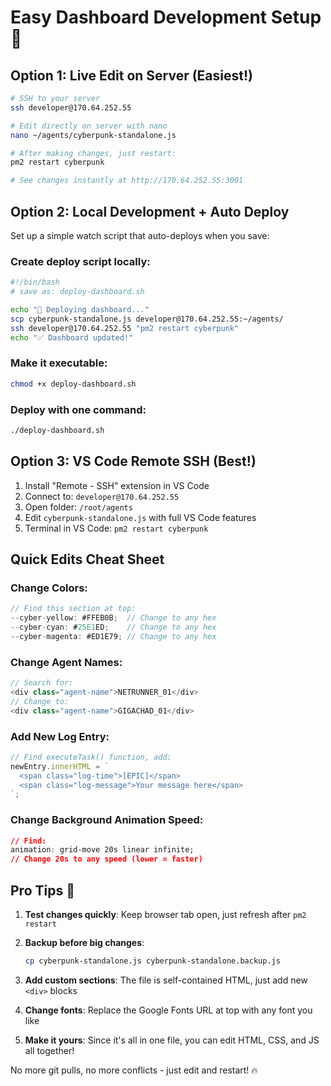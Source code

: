 # Easy Dashboard Development Setup 🚀

## Option 1: Live Edit on Server (Easiest!)
```bash
# SSH to your server
ssh developer@170.64.252.55

# Edit directly on server with nano
nano ~/agents/cyberpunk-standalone.js

# After making changes, just restart:
pm2 restart cyberpunk

# See changes instantly at http://170.64.252.55:3001
```

## Option 2: Local Development + Auto Deploy
Set up a simple watch script that auto-deploys when you save:

### Create deploy script locally:
```bash
#!/bin/bash
# save as: deploy-dashboard.sh

echo "🚀 Deploying dashboard..."
scp cyberpunk-standalone.js developer@170.64.252.55:~/agents/
ssh developer@170.64.252.55 "pm2 restart cyberpunk"
echo "✅ Dashboard updated!"
```

### Make it executable:
```bash
chmod +x deploy-dashboard.sh
```

### Deploy with one command:
```bash
./deploy-dashboard.sh
```

## Option 3: VS Code Remote SSH (Best!)
1. Install "Remote - SSH" extension in VS Code
2. Connect to: `developer@170.64.252.55`
3. Open folder: `/root/agents`
4. Edit `cyberpunk-standalone.js` with full VS Code features
5. Terminal in VS Code: `pm2 restart cyberpunk`

## Quick Edits Cheat Sheet

### Change Colors:
```javascript
// Find this section at top:
--cyber-yellow: #FFEB0B;  // Change to any hex
--cyber-cyan: #25E1ED;    // Change to any hex
--cyber-magenta: #ED1E79; // Change to any hex
```

### Change Agent Names:
```javascript
// Search for:
<div class="agent-name">NETRUNNER_01</div>
// Change to:
<div class="agent-name">GIGACHAD_01</div>
```

### Add New Log Entry:
```javascript
// Find executeTask() function, add:
newEntry.innerHTML = `
  <span class="log-time">[EPIC]</span>
  <span class="log-message">Your message here</span>
`;
```

### Change Background Animation Speed:
```css
// Find:
animation: grid-move 20s linear infinite;
// Change 20s to any speed (lower = faster)
```

## Pro Tips 🎯

1. **Test changes quickly**: Keep browser tab open, just refresh after `pm2 restart`

2. **Backup before big changes**:
   ```bash
   cp cyberpunk-standalone.js cyberpunk-standalone.backup.js
   ```

3. **Add custom sections**: The file is self-contained HTML, just add new `<div>` blocks

4. **Change fonts**: Replace the Google Fonts URL at top with any font you like

5. **Make it yours**: Since it's all in one file, you can edit HTML, CSS, and JS all together!

No more git pulls, no more conflicts - just edit and restart! 🔥